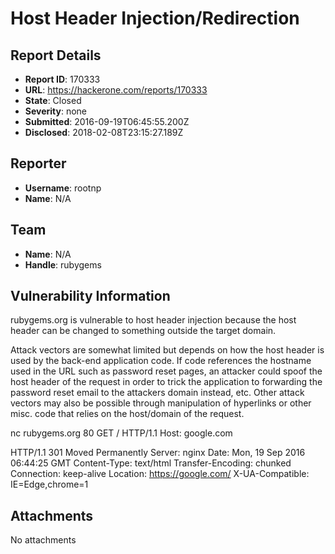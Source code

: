 # Host Header Injection/Redirection

## Report Details
- **Report ID**: 170333
- **URL**: https://hackerone.com/reports/170333
- **State**: Closed
- **Severity**: none
- **Submitted**: 2016-09-19T06:45:55.200Z
- **Disclosed**: 2018-02-08T23:15:27.189Z

## Reporter
- **Username**: rootnp
- **Name**: N/A

## Team
- **Name**: N/A
- **Handle**: rubygems

## Vulnerability Information
rubygems.org is vulnerable to host header injection because the host header can be changed to something outside the target domain.

Attack vectors are somewhat limited but depends on how the host header is used by the back-end application code. If code references the hostname used in the URL such as password reset pages, an attacker could spoof the host header of the request in order to trick the application to forwarding the password reset email to the attackers domain instead, etc. Other attack vectors may also be possible through manipulation of hyperlinks or other misc. code that relies on the host/domain of the request.

nc rubygems.org 80
GET / HTTP/1.1
Host: google.com

HTTP/1.1 301 Moved Permanently
Server: nginx
Date: Mon, 19 Sep 2016 06:44:25 GMT
Content-Type: text/html
Transfer-Encoding: chunked
Connection: keep-alive
Location: https://google.com/
X-UA-Compatible: IE=Edge,chrome=1


## Attachments
No attachments
